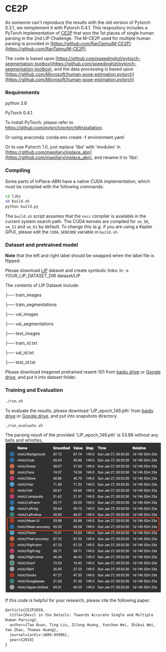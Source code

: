 # CE2P

As someone can't reproduce the results with the old version of Pytorch 0.3.1, we reimplement it with Pytorch 0.4.1. This respository includes a PyTorch implementation of [CE2P](https://arxiv.org/abs/1809.05996) that won the 1st places of single human parsing in the 2nd LIP Challenge.  The M-CE2P used for multiple human parsing is provided in [https://github.com/RanTaimu/M-CE2P](https://github.com/RanTaimu/M-CE2P).  

The code is based upon [https://github.com/speedinghzl/pytorch-segmentation-toolbox](https://github.com/speedinghzl/pytorch-segmentation-toolbox), and the data processing is based upon [https://github.com/Microsoft/human-pose-estimation.pytorch](https://github.com/Microsoft/human-pose-estimation.pytorch)

### Requirements

python 3.6   

PyTorch 0.4.1  

To install PyTorch, please refer to https://github.com/pytorch/pytorch#installation.  


Or using anaconda:  conda env create -f environment.yaml  


Or to use Pytorch 1.0, just replace 'libs' with 'modules' in [https://github.com/mapillary/inplace_abn](https://github.com/mapillary/inplace_abn), and rename it to 'libs'. 

### Compiling

Some parts of InPlace-ABN have a native CUDA implementation, which must be compiled with the following commands:
```bash
cd libs
sh build.sh
python build.py
``` 
The `build.sh` script assumes that the `nvcc` compiler is available in the current system search path.
The CUDA kernels are compiled for `sm_50`, `sm_52` and `sm_61` by default.
To change this (_e.g._ if you are using a Kepler GPU), please edit the `CUDA_GENCODE` variable in `build.sh`.

### Dataset and pretrained model
**Note** that the left and right label should be swapped when the label file is flipped. 

Plesae download [LIP](http://sysu-hcp.net/lip/overview.php) dataset and create symbolic links:
ln -s YOUR_LIP_DATASET_DIR dataset/LIP 
  
The contents of LIP Dataset include: 

├── train_images   

├── train_segmentations  

├── val_images  

├── val_segmentations  

├── test_images   

├── train_id.txt  

├── val_id.txt  

├── test_id.txt  

 
Please download imagenet pretrained resent-101 from [baidu drive](https://pan.baidu.com/s/1NoxI_JetjSVa7uqgVSKdPw) or [Google drive](https://drive.google.com/open?id=1rzLU-wK6rEorCNJfwrmIu5hY2wRMyKTK), and put it into dataset folder.

### Training and Evaluation
```bash
./run.sh
```
To evaluate the results, please download 'LIP_epoch_149.pth' from [baidu drive](https://pan.baidu.com/s/1NoxI_JetjSVa7uqgVSKdPw) or [Google drive](https://drive.google.com/open?id=1rzLU-wK6rEorCNJfwrmIu5hY2wRMyKTK), and put into snapshots directory. 
```
./run_evaluate.sh
``` 
The parsing result of the provided 'LIP_epoch_149.pth' is 53.88 without any bells and whistles,
![53.88](result.png)

If this code is helpful for your research, please cite the following paper:

    @article{CE2P2019,
      title={Devil in the Details: Towards Accurate Single and Multiple Human Parsing},
      author={Tao Ruan, Ting Liu, Zilong Huang, Yunchao Wei, Shikui Wei, Yao Zhao, Thomas Huang},
      journal={arXiv:1809.05996},
      year={2018}
    }
